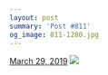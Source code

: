 ```yaml
---
layout: post
summary: 'Post #811'
og_image: 811-1280.jpg
---
```


<p>
  <time>
    <a href="/811">March 29, 2019</a>
  </time>
  <a href="/811">
    <img src="{{ site.assets_url }}/811-640.jpg" srcset="{{ site.assets_url }}/811-320.jpg 320w, {{ site.assets_url }}/811-640.jpg 640w, {{ site.assets_url }}/811-960.jpg 960w, {{ site.assets_url }}/811-1280.jpg 1280w" sizes="(min-width: 700px) 50vw, calc(100vw - 2rem)" />
  </a>
</p>
